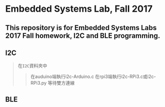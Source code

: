 Embedded Systems Lab, Fall 2017
===
This repository is for Embedded Systems Labs 2017 Fall homework, I2C and BLE programming.
---
I2C
---
>在`I2C`資料夾中
>>在auduino端執行i2c-Arduino.c
>>在rpi3端執行i2c-RPi3.c或i2c-RPi3.py
>>等待雙方連線

BLE
---
